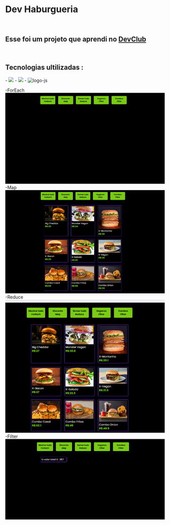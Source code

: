 <h1>Dev Haburgueria</h1>
<br>
<h2> Esse foi um projeto que aprendi no <a href="http://rodolfomori.com.br">DevClub</a></h2>
<br>
<h2>Tecnologias ultilizadas :</h2>
- <img src="https://img.shields.io/badge/html5-%23E34F26.svg?style=for-the-badge&logo=html5&logoColor=white">
- <img src="https://img.shields.io/badge/css3-%231572B6.svg?style=for-the-badge&logo=css3&logoColor=white">
- <img src="https://img.shields.io/badge/JavaScript-F7DF1E?style=for-the-badge&logo=javascript&logoColor=black" alt="logo-js">

-ForEach
<img src="https://github.com/YagoAlves92/DevClub-Hamburgueria/blob/main/assets/hmb1.png?raw=true">
-Map
<img src="https://github.com/YagoAlves92/DevClub-Hamburgueria/blob/main/assets/hmb2.png?raw=true">
-Reduce
<img src="https://github.com/YagoAlves92/DevClub-Hamburgueria/blob/main/assets/hmb3.png?raw=true">
-Filter
<img src="https://github.com/YagoAlves92/DevClub-Hamburgueria/blob/main/assets/hmb4.png?raw=true">

